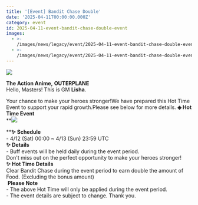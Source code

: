 ```yaml
---
title: '[Event] Bandit Chase Double'
date: '2025-04-11T00:00:00.000Z'
category: event
id: 2025-04-11-event-bandit-chase-double-event
images:
  - >-
    /images/news/legacy/event/2025-04-11-event-bandit-chase-double-event/6c42148b8c1d4cabad33dfc28815213e.webp
  - >-
    /images/news/legacy/event/2025-04-11-event-bandit-chase-double-event/8c0714c660d941ec8e9a4837af096290.webp
---
```


![](/images/news/legacy/event/2025-04-11-event-bandit-chase-double-event/6c42148b8c1d4cabad33dfc28815213e.webp)  

**The Action Anime,** **OUTERPLANE**  
Hello, Masters! This is GM **Lisha**.  
  
Your chance to make your heroes stronger!We have prepared this Hot Time Event to support your rapid growth.Please see below for more details. **◈ Hot Time Event**  
**![](/images/news/legacy/event/2025-04-11-event-bandit-chase-double-event/8c0714c660d941ec8e9a4837af096290.webp)  
  
****✨** **Schedule**  
\- 4/12 (Sat) 00:00 ~ 4/13 (Sun) 23:59 UTC  
**✨** **Details**  
\- Buff events will be held daily during the event period.  
Don't miss out on the perfect opportunity to make your heroes stronger!**✨** **Hot Time Details**  
Clear Bandit Chase during the event period to earn double the amount of Food. (Excluding the bonus amount)  
 **Please Note**  
\- The above Hot Time will only be applied during the event period.  
\- The event details are subject to change. Thank you.

